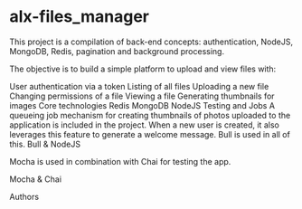 # alx-files_manager

This project is a compilation of back-end concepts: authentication, NodeJS, MongoDB, Redis, pagination and background processing.

The objective is to build a simple platform to upload and view files with:

User authentication via a token
Listing of all files
Uploading a new file
Changing permissions of a file
Viewing a file
Generating thumbnails for images
Core technologies
Redis	MongoDB	NodeJS
Testing and Jobs
A queueing job mechanism for creating thumbnails of photos uploaded to the application is included in the project. When a new user is created, it also leverages this feature to generate a welcome message. Bull is used in all of this.  Bull & NodeJS

Mocha is used in combination with Chai for testing the app.

Mocha & Chai

Authors
